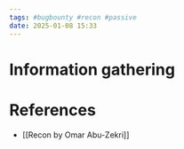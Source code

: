 ```yaml
---
tags: #bugbounty #recon #passive
date: 2025-01-08 15:33
---
```

# Information gathering




# References
- [[Recon by Omar Abu-Zekri]]
